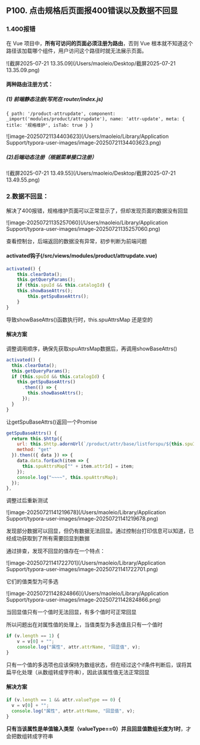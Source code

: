 ## **P100. 点击规格后页面报400错误以及数据不回显**

### 1.400报错

在 Vue 项目中，**所有可访问的页面必须注册为路由**，否则 Vue 根本就不知道这个路径该加载哪个组件，用户访问这个路径时就无法展示页面。

![截屏2025-07-21 13.35.09](/Users/maoleio/Desktop/截屏2025-07-21 13.35.09.png)

#### **两种路由注册方式：**

##### (1) 前端静态注册(写死在 router/index.js)

```
{ path: '/product-attrupdate', component: _import('modules/product/attrupdate'), name: 'attr-update', meta: { title: '规格维护', isTab: true } } 
```

![image-20250721134403623](/Users/maoleio/Library/Application Support/typora-user-images/image-20250721134403623.png)

##### **(2)后端动态注册（根据菜单接口注册）**

![截屏2025-07-21 13.49.55](/Users/maoleio/Desktop/截屏2025-07-21 13.49.55.png)



### 2.数据不回显：

解决了400报错，规格维护页面可以正常显示了，但却发现页面的数据没有回显

![image-20250721135257060](/Users/maoleio/Library/Application Support/typora-user-images/image-20250721135257060.png)

查看控制台，后端返回的数据没有异常，初步判断为前端问题

#### activated钩子(/src/views/modules/product/attrupdate.vue)

```js
activated() {
	this.clearData();
	this.getQueryParams();
	if (this.spuId && this.catalogId) {
    this.showBaseAttrs();
		this.getSpuBaseAttrs();
	}
}
```

导致showBaseAttrs()函数执行时，this.spuAttrsMap 还是空的

#### 解决方案

调整调用顺序，确保先获取spuAttrsMap数据后，再调用showBaseAttrs()

```js
activated() {
  this.clearData();
  this.getQueryParams();
  if (this.spuId && this.catalogId) {
    this.getSpuBaseAttrs()
      .then(() => {
        this.showBaseAttrs();
      });
  }
}
```

让getSpuBaseAttrs()返回一个Promise

```js
getSpuBaseAttrs() {
  return this.$http({
    url: this.$http.adornUrl(`/product/attr/base/listforspu/${this.spuId}`),
    method: "get"
  }).then(({ data }) => {
    data.data.forEach(item => {
      this.spuAttrsMap["" + item.attrId] = item;
    });
    console.log("~~~~", this.spuAttrsMap);
  });
},
```

调整过后重新测试

![image-20250721141219678](/Users/maoleio/Library/Application Support/typora-user-images/image-20250721141219678.png)

发现部分数据可以回显，但仍有数据无法回显。通过控制台打印信息可以知道，已经成功获取到了所有需要回显到数据

通过排查，发现不回显的值存在一个特点：

![image-20250721141722701](/Users/maoleio/Library/Application Support/typora-user-images/image-20250721141722701.png)

它们的值类型为可多选

![image-20250721142824866](/Users/maoleio/Library/Application Support/typora-user-images/image-20250721142824866.png)

当回显值只有一个值时无法回显，有多个值时可正常回显

所以问题出在对属性值的处理上，当值类型为多选值且只有一个值时

```js
if (v.length == 1) {
	v = v[0] + "";
	console.log("属性", attr.attrName, "回显值", v);
}
```

只有一个值的多选项也应该保持为数组状态，但在经过这个if条件判断后，误将其扁平化处理（从数组转成字符串），因此该属性值无法正常回显

#### 解决方案

```js
if (v.length == 1 && attr.valueType == 0) {
  v = v[0] + "";
  console.log("属性", attr.attrName, "回显值", v);
}
```

**只有当该属性是单值输入类型（valueType==0）并且回显值数组长度为1时**，才会把数组转成字符串

